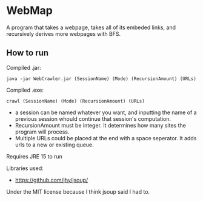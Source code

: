 # WebMap

A program that takes a webpage, takes all of its embeded links, and recursively derives more webpages with BFS.

## How to run

Compiled .jar:

    java -jar WebCrawler.jar (SessionName) (Mode) (RecursionAmount) (URLs)

Compiled .exe:

    crawl (SessionName) (Mode) (RecursionAmount) (URLs)
  
 - a session can be named whatever you want, and inputting the name of a previous session whould continue that session's computation.
 - RecursionAmount must be integer. It determines how many sites the program will process.
 - Multiple URLs could be placed at the end with a space seperator. It adds urls to a new or existing queue.
 
Requires JRE 15 to run

Libraries used:
 - https://github.com/jhy/jsoup/

Under the MIT license because I think jsoup said I had to.
